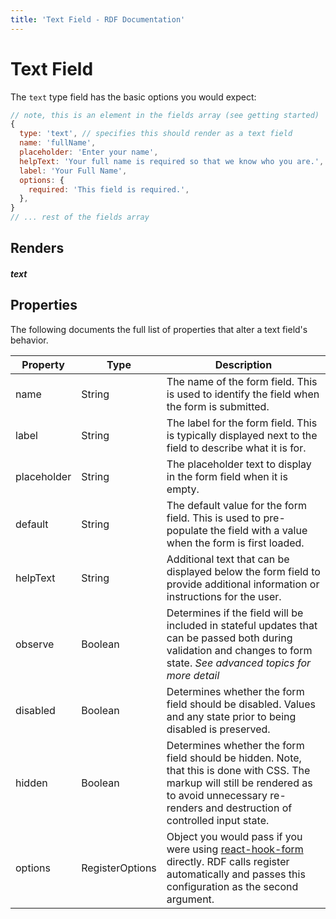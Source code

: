 ```yaml
---
title: 'Text Field - RDF Documentation'
---
```


# Text Field

The `text` type field has the basic options you would expect:

```js
// note, this is an element in the fields array (see getting started)
{
  type: 'text', // specifies this should render as a text field
  name: 'fullName',
  placeholder: 'Enter your name',
  helpText: 'Your full name is required so that we know who you are.',
  label: 'Your Full Name',
  options: {
    required: 'This field is required.',
  },
}
// ... rest of the fields array

```

## Renders

##### text
## Properties

The following documents the full list of properties that alter a text field's behavior.

| Property   | Type | Description |
|--|--|--|
| name       | String | The name of the form field. This is used to identify the field when the form is submitted. |
| label      | String | The label for the form field. This is typically displayed next to the field to describe what it is for. |
| placeholder | String | The placeholder text to display in the form field when it is empty.                                                                                                                                                                                                                                                                         |
| default    | String | The default value for the form field. This is used to pre-populate the field with a value when the form is first loaded.                                                                                                                                                          |
| helpText   | String | Additional text that can be displayed below the form field to provide additional information or instructions for the user.                                                                                                                                                                                                                      |
| observe    | Boolean | Determines if the field will be included in stateful updates that can be passed both during validation and changes to form state. *See advanced topics for more detail*                                                                                                                                                                                     |
| disabled   | Boolean | Determines whether the form field should be disabled. Values and any state prior to being disabled is preserved.                                                                                                                                                                                   |
| hidden     | Boolean | Determines whether the form field should be hidden. Note, that this is done with CSS. The markup will still be rendered as to avoid unnecessary re-renders and destruction of controlled input state.                                                                                                                    |
| options    | RegisterOptions  | Object you would pass if you were using [react-hook-form](https://react-hook-form.com/api/useform/register) directly. RDF calls register automatically and passes this configuration as the second argument.
